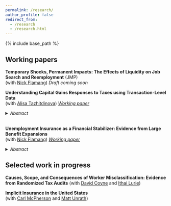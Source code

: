 ```yaml
---
permalink: /research/
author_profile: false
redirect_from:
  - /research
  - /research.html
---
```


{% include base_path %}

## Working papers

**Temporary Shocks, Permanent Impacts: The Effects of Liquidity on Job Search and Reemployment** (JMP)  
(with [Nick Flamang](https://nickflamang.github.io/))
*Draft coming soon*


**Understanding Capital Gains Responses to Taxes using Transaction-Level Data**  
(with [Alisa Tazhitdinova](https://alisatns.weebly.com/)) 
[*Working paper*](https://conference.nber.org/conf_papers/f186463.pdf)

<details><summary><i>Abstract</i></summary>

We study how individuals’ trading behavior responds to tax incentives using administrative transaction-level data on all taxable sales of broker-traded, directly held financial assets between 2011 and 2019. Our empirical design leverages a simple, salient, timing-based tax notch: in the U.S., assets held beyond one year qualify for a 10-20% reduction in capital gains rates. The size and granularity of the data allow us to study how this capital gains tax rate differentiation shapes individuals’ trading behaviors across narrowly defined demographic and income groups. We find that: (1) retiming responses around the tax rate notch are weak in general; (2) individuals make clear misoptimization errors by realizing gains just before the notch; and (3) this pattern can be explained by both heterogeneous capital gains responses by asset type combined with rigidities in individual trading styles. Finally, we use our empirical results to show theoretically that the weak deferral elasticities imply that a revenue-maximizing government would eliminate short- vs long-term tax differentiation.

</details>
<br>

**Unemployment Insurance as a Financial Stabilizer: Evidence from Large Benefit Expansions**  
(with [Nick Flamang](https://nickflamang.github.io/)) [*Working paper*](/files/UI_Benefit_Expansions_and_Local_Financial_Distress.pdf)

<details><summary><i>Abstract</i></summary>

To what extent does unemployment insurance (UI) attenuate aggregate financial responses to unemployment shocks? We answer this question using administrative credit bureau records and the unprecedented changes in unemployment and UI generosity during the Covid-19 pandemic. We first find that aggregate sensitivity to the unemployment rate decreased by 50% for auto loans and 66% for credit cards between January 2017 and March 2021. To isolate the effect of UI from other contemporaneous policies shifting unemployment shock responsiveness, we employ a staggered event study design around state-level withdrawals from federal UI programs in late 2021. We find that almost all of the pandemic sensitivity drop is attributable to UI expansions. Our two designs are qualitatively robust to placebo tests on plausibly unaffected credit types, potential demand-side responses for increased credit, and alternate estimation specifications. In a back-of-the-envelope calculation, we calculate that UI expansions prevented about 59% of total potential delinquency-months. Taken together, these results imply that federal UI expansions have had a substantially stabilizing effect during the Covid-19 pandemic. Our findings thus provide powerful empirical support for a largely theoretical body of research on the role of UI as an automatic stabilizer of aggregate economic conditions.

</details>

## Selected work in progress

**Causes, Scope, and Consequences of Worker Misclassification: Evidence from Randomized Tax Audits** 
(with [David Coyne](https://www.djcoyne.com/home) and [Ithai Lurie](https://sites.google.com/site/ithaizvilurie/)) 

**Implicit Insurance in the United States**  
 (with [Carl McPherson](https://carlmcpherson.github.io/) and [Matt Unrath](https://www.mattunrath.com/))

<!--**The Educational Effects of Financial Aid: Evidence from the Texas FAFSA Mandate** (with Nick Gebbia and Ale Marchetti-Bowick)-->

<!--**Independent Contracting And Earnings Volatility** (with [Jesse Rothstein](https://eml.berkeley.edu/~jrothst/) and [Till von Wachter](http://www.econ.ucla.edu/tvwachter/))-->

<!--**The Disposition Effect and the Character of Reference Dependence: Theory and Evidence** (with [Youssef Benzarti](https://www.benzarti.com/), [Alex Gelber](https://users.nber.org/~agelber/), [Daniel Reck](https://www.danreck.com/), [Alisa Tazhitinova](https://alisatns.weebly.com/), and [Pat Langetieg](https://www.nber.org/people/patrick_langetieg))-->
